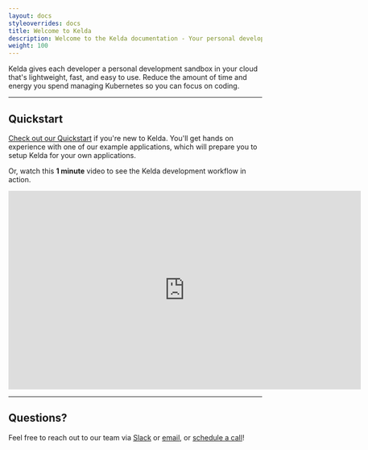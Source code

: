 ```yaml
---
layout: docs
styleoverrides: docs
title: Welcome to Kelda
description: Welcome to the Kelda documentation - Your personal development environment in the cloud that's lightweight, fast, and easy to use.
weight: 100
---
```


Kelda gives each developer a personal development sandbox in your cloud that's lightweight, fast, and easy to use.  Reduce the amount of time and energy you spend managing Kubernetes so you can focus on coding.

---

## Quickstart

[Check out our Quickstart](/kelda-v1/docs/quickstart) if you're new to Kelda. You'll get hands on experience with one of our example applications, which will prepare you to setup Kelda for your own applications.

Or, watch this **1 minute** video to see the Kelda development workflow in action.

<iframe width="700" height="394" src="https://www.youtube.com/embed/cSRUTSBiIPY" frameborder="0" allow="accelerometer; autoplay; encrypted-media; gyroscope; picture-in-picture" allowfullscreen></iframe>

---

## Questions?

Feel free to reach out to our team via [Slack](http://slack.kelda.io) or [email](/contact), or [schedule a call](https://calendly.com/kelda-ethan/meeting-with-ethan)!
